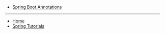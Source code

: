 - [Spring Boot Annotations](./p1/1_Spring_Boot_Annotations.md)

---

- [Home](./../../README.md)
- [Spring Tutorials](./../tutorials.md)
